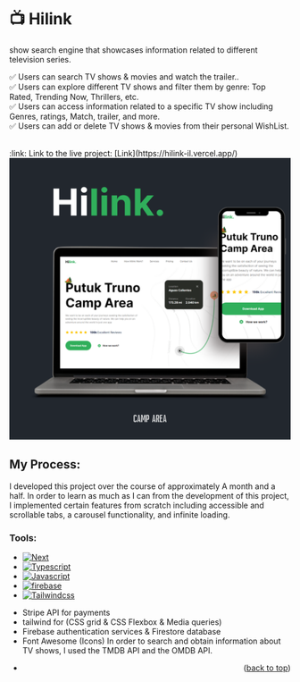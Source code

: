 # :tv: Hilink
<a name="readme-top"></a>
show search engine that showcases information related to different television series.

✅ Users can search TV shows & movies and watch the trailer..  
✅ Users can explore different TV shows and filter them by genre: Top Rated, Trending Now, Thrillers, etc.  
✅ Users can access information related to a specific TV show including Genres, ratings, Match, trailer, and more.  
✅ Users can add or delete TV shows & movies from their personal WishList.


<br/>
:link: Link to the live project: [Link](https://hilink-il.vercel.app/)  
<br/>
<img src='5.png'/>
<br/>

## My Process:

I developed this project over the course of approximately A month and a half. In order to learn as much as I can from the development of this project, I implemented certain features from scratch including accessible and scrollable tabs, a carousel functionality, and infinite loading.

### Tools:

* [![Next][Next.js]][Next-url]
* [![Typescript][typescript.js]][typescript-url]
* [![Javascript][Javascript.js]][Javascript-url]
* [![firebase][firebase.js]][firebase-url]
* [![Tailwindcss][tailwindcss.js]][tailwindcss-url]
- Stripe API for payments
- tailwind for (CSS grid & CSS Flexbox & Media queries)
- Firebase authentication services & Firestore database
- Font Awesome (Icons)
In order to search and obtain information about TV shows, I used the TMDB API and the OMDB API.
- <p align="right">(<a href="#readme-top">back to top</a>)</p>

<!-- MARKDOWN LINKS & IMAGES -->
<!-- https://www.markdownguide.org/basic-syntax/#reference-style-links -->

[Next.js]: https://img.shields.io/badge/next.js-000000?style=for-the-badge&logo=nextdotjs&logoColor=white
[Next-url]: https://nextjs.org/
[React.js]: https://img.shields.io/badge/React-0baed7?style=for-the-badge&logo=react&logoColor=white
[React-url]: https://reactjs.org/
[Redux.js]: https://img.shields.io/badge/redux-%23593d88.svg?style=for-the-badge&logo=redux&logoColor=white
[Redux-url]: https://reactjs.org/
[Vue.js]: https://img.shields.io/badge/Vue.js-35495E?style=for-the-badge&logo=vuedotjs&logoColor=4FC08D
[Vue-url]: https://vuejs.org/
[Angular.io]: https://img.shields.io/badge/Angular-DD0031?style=for-the-badge&logo=angular&logoColor=white
[Angular-url]: https://angular.io/
[Javascript.js]: https://img.shields.io/badge/Javascript-ffd02b?style=for-the-badge&logo=javascript&logoColor=white
[Javascript-url]: https://www.javascript.com/
[Node.js]: https://img.shields.io/badge/node.js-2bc400?style=for-the-badge&logo=nodedotjs&logoColor=white
[Node-url]: https://nodejs.org/en
[mongodb.js]: https://img.shields.io/badge/mongodb-00080b?style=for-the-badge&logo=mongodb&logoColor=2bc400
[mongodb-url]: https://www.mongodb.com/
[typescript.js]: https://img.shields.io/badge/TypeScript-3178C6?style=for-the-badge&logo=TypeScript&logoColor=white
[typescript-url]: https://www.typescriptlang.org/
[firebase.js]: https://img.shields.io/badge/firebase-%23039BE5.svg?style=for-the-badge&logo=firebase
[firebase-url]: https://firebase.google.com/
[JWT.js]: https://img.shields.io/badge/JWT-black?style=for-the-badge&logo=JSON%20web%20tokens
[JWT-url]: https://firebase.google.com/
[NODEMON.js]: https://img.shields.io/badge/NODEMON-%23323330.svg?style=for-the-badge&logo=nodemon&logoColor=%BBDEAD
[NODEMON-url]: https://firebase.google.com/
[SASS.js]: https://img.shields.io/badge/SASS-hotpink.svg?style=for-the-badge&logo=SASS&logoColor=white
[SASS-url]: https://firebase.google.com/
[Socket.js]: https://img.shields.io/badge/Socket.io-black?style=for-the-badge&logo=socket.io&badgeColor=010101
[Socket-url]: https://firebase.google.com/
[tailwindcss.js]: https://img.shields.io/badge/tailwindcss-%2338B2AC.svg?style=for-the-badge&logo=tailwind-css&logoColor=white
[tailwindcss-url]: https://tailwindcss.com/

